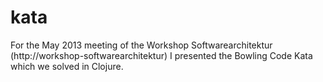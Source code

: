 # kata

For the May 2013 meeting of the Workshop Softwarearchitektur (http://workshop-softwarearchitektur) I
presented the Bowling Code Kata which we solved in Clojure.
